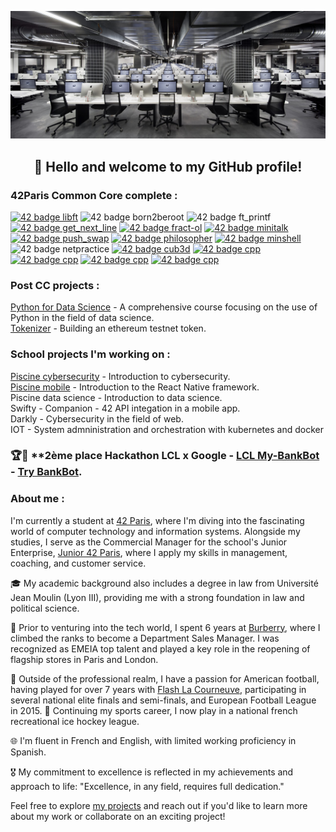 [![42 cluster](https://github.com/MaloP47/MaloP47/blob/main/images/42bis.jpg)](https://42.fr/en/homepage/)

<div align="center">

## 👋 Hello and welcome to my GitHub profile!

</div>

### **42Paris Common Core complete :** 

<div align="left">

<a href="https://github.com/MaloP47/libft"><img src="https://github.com/MaloP47/42-project-badges/blob/main/badges/libftm.png" alt="42 badge libft" width="90" height="90"/></a>
<img src="https://github.com/MaloP47/42-project-badges/blob/main/badges/born2beroote.png" alt="42 badge born2beroot" width="90" height="90"/></a>
<img src="https://github.com/MaloP47/42-project-badges/blob/main/badges/ft_printfe.png" alt="42 badge ft_printf" width="90" height="90"/></a>
<a href="https://github.com/MaloP47/get_next_line"><img src="https://github.com/MaloP47/42-project-badges/blob/main/badges/get_next_linem.png" alt="42 badge get_next_line" width="90" height="90"/></a>
<a href="https://github.com/MaloP47/fract-ol"><img src="https://github.com/MaloP47/42-project-badges/blob/main/badges/fract-olm.png" alt="42 badge fract-ol" width="90" height="90"/></a>
<a href="https://github.com/MaloP47/minitalk"><img src="https://github.com/MaloP47/42-project-badges/blob/main/badges/minitalkm.png" alt="42 badge minitalk" width="90" height="90"/></a>
<a href="https://github.com/MaloP47/push_swap"><img src="https://github.com/MaloP47/42-project-badges/blob/main/badges/push_swapm.png" alt="42 badge push_swap" width="90" height="90"/></a>
<a href="https://github.com/MaloP47/philosophers"><img src="https://github.com/MaloP47/42-project-badges/blob/main/badges/philosopherse.png" alt="42 badge philosopher" width="90" height="90"/></a>
<a href="https://github.com/MaloP47/miniHell"><img src="https://github.com/MaloP47/42-project-badges/blob/main/badges/minishelle.png" alt="42 badge minshell" width="90" height="90"/></a>
<img src="https://github.com/MaloP47/42-project-badges/blob/main/badges/netpracticee.png" alt="42 badge netpractice" width="90" height="90"/></a>
<a href="https://github.com/OrioPrisco/cub3d"><img src="https://github.com/MaloP47/42-project-badges/blob/main/badges/cub3dm.png" alt="42 badge cub3d" width="90" height="90"/></a>
<a href="https://github.com/MaloP47/cpp"><img src="https://github.com/MaloP47/42-project-badges/blob/main/badges/cppe.png" alt="42 badge cpp" width="90" height="90"/></a>
<a href=https://github.com/MaloP47/webserv_42><img src="https://github.com/MaloP47/42-project-badges/blob/main/badges/webservm.png" alt="42 badge cpp" width="90" height="90"/></a>
<a href=https://github.com/MaloP47/Inception><img src="https://github.com/MaloP47/42-project-badges/blob/main/badges/inceptione.png" alt="42 badge cpp" width="90" height="90"/></a>
<a href=https://github.com/MaloP47/ft_transcendence><img src="https://github.com/MaloP47/42-project-badges/blob/main/badges/ft_transcendencem.png" alt="42 badge cpp" width="90" height="90"/></a>

</div>

### **Post CC projects :**

<div align="left">

<a href="https://github.com/MaloP47/Python-for-Data-Science">Python for Data Science</a> - A comprehensive course focusing on the use of Python in the field of data science.  
<a href="https://github.com/MaloP47/Tokenizer">Tokenizer</a> - Building an ethereum testnet token.    

</div>

### **School projects I'm working on :**

<div align="left">
<a href="https://github.com/MaloP47/Cybersecurity">Piscine cybersecurity</a> - Introduction to cybersecurity.<br>  
<a href="https://github.com/MaloP47/Mobile">Piscine mobile</a> - Introduction to the React Native framework.</a><br> 
<a>Piscine data science - Introduction to data science.</a><br>
<a>Swifty - Companion - 42 API integation in a mobile app.</a><br>
<a>Darkly - Cybersecurity in the field of web.</a><br>
<a>IOT - System admninistration and orchestration with kubernetes and docker</a><br>

</div>

### 🏆🥈 **2ème place Hackathon LCL x Google - <a href="https://github.com/MaloP47/My-BankBot">LCL My-BankBot</a> - [Try BankBot](https://lcl-hackathon-e12-sbox-92e5.web.app/).

<!-- ### Hi there 👋

- 🔭 I’m currently working on ... push_swap
- 🌱 I’m currently learning ... C
- 👯 I’m looking to collaborate on ... minishell soon...
- 🤔 I’m looking for help with ... getting 100% score with push_swap
- 💬 Ask me about ... the 42 junior entreprise
- 📫 How to reach me: ... come find me in Paul's clusters
- ⚡ Fun fact: ... I'm older than you think!
-->

### About me :       
 
I'm currently a student at [42 Paris](https://42.fr/en/homepage/), where I'm diving into the fascinating world of computer technology and information systems. Alongside my studies, I serve as the Commercial Manager for the school's Junior Enterprise, [Junior 42 Paris](https://junior42.com/), where I apply my skills in management, coaching, and customer service.

🎓 My academic background also includes a degree in law from Université Jean Moulin (Lyon III), providing me with a strong foundation in law and political science.

💼 Prior to venturing into the tech world, I spent 6 years at [Burberry](https://burberry.com), where I climbed the ranks to become a Department Sales Manager. I was recognized as EMEIA top talent and played a key role in the reopening of flagship stores in Paris and London.

🏈 Outside of the professional realm, I have a passion for American football, having played for over 7 years with [Flash La Courneuve](https://www.flashfootball.org/), participating in several national elite finals and semi-finals, and European Football League in 2015. 🏒 Continuing my sports career, I now play in a national french recreational ice hockey league. 

🌐 I'm fluent in French and English, with limited working proficiency in Spanish.

🎖️ My commitment to excellence is reflected in my achievements and approach to life: "Excellence, in any field, requires full dedication."

Feel free to explore [my projects](https://github.com/MaloP47?tab=repositories) and reach out if you'd like to learn more about my work or collaborate on an exciting project!
